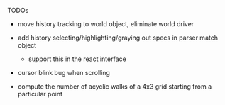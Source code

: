 TODOs

- move history tracking to world object, eliminate world driver

- add history selecting/highlighting/graying out specs in parser match object
    - support this in the react interface

- cursor blink bug when scrolling

- compute the number of acyclic walks of a 4x3 grid starting from a particular point 